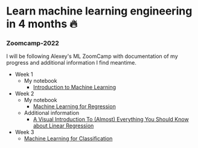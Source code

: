 # Learn machine learning engineering in 4 months :fire:
### Zoomcamp-2022

I will be following Alexey's ML ZoomCamp with documentation of my progress and additional information I find meantime.

- Week 1
  - My notebook
    - [Introduction to Machine Learning](https://github.com/tankudo/ZoomCamb_2022_HomeWork/blob/main/HomeWork_01.ipynb)
- Week 2
  - My notebook
    - [Machine Learning for Regression](https://github.com/tankudo/ZoomCamb_2022_HomeWork/blob/main/HomeWork_02.ipynb)
  - Additional information
    - [A Visual Introduction To (Almost) Everything You Should Know about Linear Regression](https://mlu-explain.github.io/linear-regression/)
- Week 3
  - [Machine Learning for Classification](https://github.com/tankudo/ZoomCamb_2022_HomeWork/blob/main/Homework_03.ipynb)
<!-- - Evaluation Metrics for Classification
- Deploying Machine Learning Models
- Decision Trees and Ensemble Learning
- Neural Networks and Deep Learning
- Serverless Deep Learning
- Kubernetes and TensorFlow Serving -->
